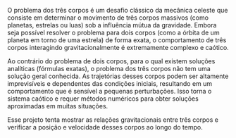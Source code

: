 O problema dos três corpos é um desafio clássico da mecânica celeste que consiste em determinar o movimento de três corpos massivos (como planetas, estrelas ou luas) sob a influência mútua da gravidade. Embora seja possível resolver o problema para dois corpos (como a órbita de um planeta em torno de uma estrela) de forma exata, o comportamento de três corpos interagindo gravitacionalmente é extremamente complexo e caótico.

Ao contrário do problema de dois corpos, para o qual existem soluções analíticas (fórmulas exatas), o problema dos três corpos não tem uma solução geral conhecida. As trajetórias desses corpos podem ser altamente imprevisíveis e dependentes das condições iniciais, resultando em um comportamento que é sensível a pequenas perturbações. Isso torna o sistema caótico e requer métodos numéricos para obter soluções aproximadas em muitas situações.

Esse projeto tenta mostrar as relações gravitacionais entre três corpos e verificar a posição e velocidade desses corpos ao longo do tempo.
